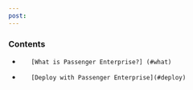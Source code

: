 ```yaml
---
post: 
---
```


### Contents

*        [What is Passenger Enterprise?] (#what)
*        [Deploy with Passenger Enterprise](#deploy)

